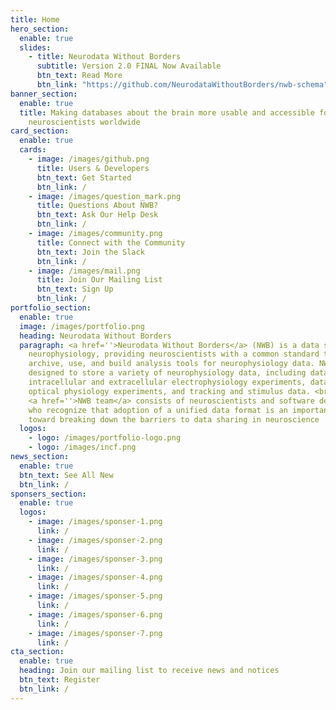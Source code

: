 ```yaml
---
title: Home
hero_section:
  enable: true
  slides:
    - title: Neurodata Without Borders
      subtitle: Version 2.0 FINAL Now Available
      btn_text: Read More
      btn_link: "https://github.com/NeurodataWithoutBorders/nwb-schema"
banner_section:
  enable: true
  title: Making databases about the brain more usable and accessible for
    neuroscientists worldwide
card_section:
  enable: true
  cards:
    - image: /images/github.png
      title: Users & Developers
      btn_text: Get Started
      btn_link: /
    - image: /images/question_mark.png
      title: Questions About NWB?
      btn_text: Ask Our Help Desk
      btn_link: /
    - image: /images/community.png
      title: Connect with the Community
      btn_text: Join the Slack
      btn_link: /
    - image: /images/mail.png
      title: Join Our Mailing List
      btn_text: Sign Up
      btn_link: /
portfolio_section:
  enable: true
  image: /images/portfolio.png
  heading: Neurodata Without Borders
  paragraph: <a href=''>Neurodata Without Borders</a> (NWB) is a data standard for
    neurophysiology, providing neuroscientists with a common standard to share,
    archive, use, and build analysis tools for neurophysiology data. NWB is
    designed to store a variety of neurophysiology data, including data from
    intracellular and extracellular electrophysiology experiments, data from
    optical physiology experiments, and tracking and stimulus data. <br><br> The
    <a href=''>NWB team</a> consists of neuroscientists and software developers
    who recognize that adoption of a unified data format is an important step
    toward breaking down the barriers to data sharing in neuroscience
  logos:
    - logo: /images/portfolio-logo.png
    - logo: /images/incf.png
news_section:
  enable: true
  btn_text: See All New
  btn_link: /
sponsers_section:
  enable: true
  logos:
    - image: /images/sponser-1.png
      link: /
    - image: /images/sponser-2.png
      link: /
    - image: /images/sponser-3.png
      link: /
    - image: /images/sponser-4.png
      link: /
    - image: /images/sponser-5.png
      link: /
    - image: /images/sponser-6.png
      link: /
    - image: /images/sponser-7.png
      link: /
cta_section:
  enable: true
  heading: Join our mailing list to receive news and notices
  btn_text: Register
  btn_link: /
---
```


